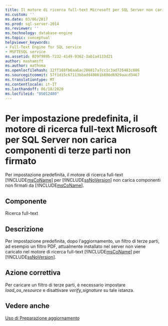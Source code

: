 ```yaml
---
title: Il motore di ricerca full-text Microsoft per SQL Server non caricherà i componenti di terze parti non firmati per impostazione predefinita | Microsoft Docs
ms.custom: ''
ms.date: 03/06/2017
ms.prod: sql-server-2014
ms.reviewer: ''
ms.technology: database-engine
ms.topic: conceptual
helpviewer_keywords:
- Full-Text Engine for SQL service
- MSFTESQL service
ms.assetid: 029f9895-7232-4149-9362-3ab1a4133d21
author: mashamsft
ms.author: mathoma
ms.openlocfilehash: 12ff188fb6aa6ac286817a7cc1c3ad726483c886
ms.sourcegitcommit: 57f1d15c67113bbadd40861b886d6929aacd3467
ms.translationtype: MT
ms.contentlocale: it-IT
ms.lasthandoff: 06/18/2020
ms.locfileid: "85012480"
---
```

# <a name="the-microsoft-full-text-engine-for-sql-server-will-not-load-unsigned-third-party-components-by-default"></a>Per impostazione predefinita, il motore di ricerca full-text Microsoft per SQL Server non carica componenti di terze parti non firmato
  Per impostazione predefinita, il motore di ricerca full-text [!INCLUDE[msCoName](../../includes/msconame-md.md)] per [!INCLUDE[ssNoVersion](../../includes/ssnoversion-md.md)] non carica componenti non firmati da [!INCLUDE[msCoName](../../includes/msconame-md.md)].  
  
## <a name="component"></a>Componente  
 Ricerca full-text  
  
## <a name="description"></a>Descrizione  
 Per impostazione predefinita, dopo l'aggiornamento, un filtro di terze parti, ad esempio un filtro PDF, attualmente installato nel server non viene caricato nel motore di ricerca full-text [!INCLUDE[msCoName](../../includes/msconame-md.md)] per [!INCLUDE[ssNoVersion](../../includes/ssnoversion-md.md)].  
  
## <a name="corrective-action"></a>Azione correttiva  
 Per caricare un filtro di terze parti, è necessario impostare *load_os_resource* e disattivare *verify_signature* su tale istanza.  
  
## <a name="see-also"></a>Vedere anche  
 [Uso di Preparazione aggiornamento](../../../2014/sql-server/install/working-with-upgrade-advisor.md)  
  
  
